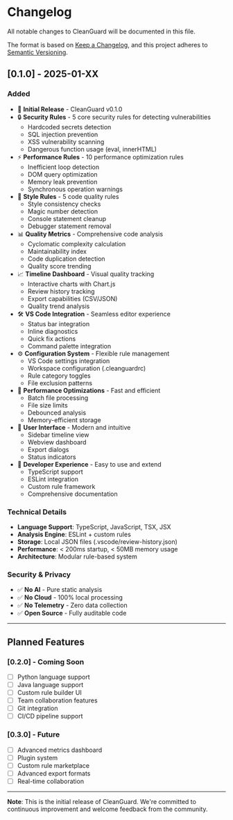# Changelog

All notable changes to CleanGuard will be documented in this file.

The format is based on [Keep a Changelog](https://keepachangelog.com/en/1.0.0/),
and this project adheres to [Semantic Versioning](https://semver.org/spec/v2.0.0.html).

## [0.1.0] - 2025-01-XX

### Added
- 🎉 **Initial Release** - CleanGuard v0.1.0
- 🔒 **Security Rules** - 5 core security rules for detecting vulnerabilities
  - Hardcoded secrets detection
  - SQL injection prevention
  - XSS vulnerability scanning
  - Dangerous function usage (eval, innerHTML)
- ⚡ **Performance Rules** - 10 performance optimization rules
  - Inefficient loop detection
  - DOM query optimization
  - Memory leak prevention
  - Synchronous operation warnings
- 🎨 **Style Rules** - 5 code quality rules
  - Style consistency checks
  - Magic number detection
  - Console statement cleanup
  - Debugger statement removal
- 📊 **Quality Metrics** - Comprehensive code analysis
  - Cyclomatic complexity calculation
  - Maintainability index
  - Code duplication detection
  - Quality score trending
- 📈 **Timeline Dashboard** - Visual quality tracking
  - Interactive charts with Chart.js
  - Review history tracking
  - Export capabilities (CSV/JSON)
  - Quality trend analysis
- 🛠️ **VS Code Integration** - Seamless editor experience
  - Status bar integration
  - Inline diagnostics
  - Quick fix actions
  - Command palette integration
- ⚙️ **Configuration System** - Flexible rule management
  - VS Code settings integration
  - Workspace configuration (.cleanguardrc)
  - Rule category toggles
  - File exclusion patterns
- 🚀 **Performance Optimizations** - Fast and efficient
  - Batch file processing
  - File size limits
  - Debounced analysis
  - Memory-efficient storage
- 📱 **User Interface** - Modern and intuitive
  - Sidebar timeline view
  - Webview dashboard
  - Export dialogs
  - Status indicators
- 🔧 **Developer Experience** - Easy to use and extend
  - TypeScript support
  - ESLint integration
  - Custom rule framework
  - Comprehensive documentation

### Technical Details
- **Language Support**: TypeScript, JavaScript, TSX, JSX
- **Analysis Engine**: ESLint + custom rules
- **Storage**: Local JSON files (.vscode/review-history.json)
- **Performance**: < 200ms startup, < 50MB memory usage
- **Architecture**: Modular rule-based system

### Security & Privacy
- ✅ **No AI** - Pure static analysis
- ✅ **No Cloud** - 100% local processing
- ✅ **No Telemetry** - Zero data collection
- ✅ **Open Source** - Fully auditable code

---

## Planned Features

### [0.2.0] - Coming Soon
- [ ] Python language support
- [ ] Java language support
- [ ] Custom rule builder UI
- [ ] Team collaboration features
- [ ] Git integration
- [ ] CI/CD pipeline support

### [0.3.0] - Future
- [ ] Advanced metrics dashboard
- [ ] Plugin system
- [ ] Custom rule marketplace
- [ ] Advanced export formats
- [ ] Real-time collaboration

---

**Note**: This is the initial release of CleanGuard. We're committed to continuous improvement and welcome feedback from the community.
